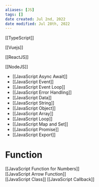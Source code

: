 ```yaml
---
aliases: [JS]
tags: []
date created: Jul 2nd, 2022
date modified: Jul 28th, 2022
---
```

[[TypeScript]]

[[Vuejs]]  

[[ReactJS]]

[[NodeJS]]  

- [[JavaScript Async Await]]
- [[JavaScript Event]]
- [[JavaScript Event Loop]]
- [[JavaScript Error Handling]]
- [[JavaScript Data]]  
- [[JavaScript String]]
- [[JavaScript Object]]  
- [[JavaScript Array]]  
- [[JavaScript Loop]]  
- [[JavaScript Map and Set]]
- [[JavaScript Promise]]
- [[JavaScript Export]]


# Function
[[JavaScript Function for Numbers]]  
[[JavaScript Arrow Function]]  
[[JavaScript Class]]
[[JavaScript Callback]]

